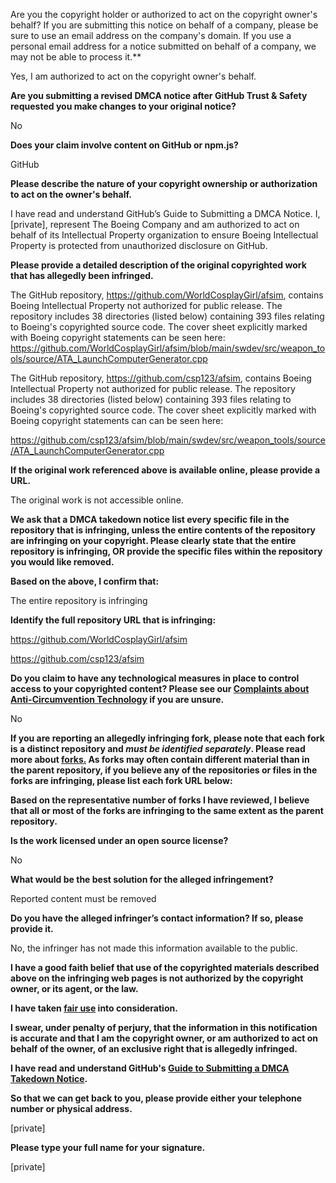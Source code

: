 Are you the copyright holder or authorized to act on the copyright owner's behalf? If you are submitting this notice on behalf of a company, please be sure to use an email address on the company's domain. If you use a personal email address for a notice submitted on behalf of a company, we may not be able to process it.**

Yes, I am authorized to act on the copyright owner's behalf.

**Are you submitting a revised DMCA notice after GitHub Trust & Safety requested you make changes to your original notice?**

No

**Does your claim involve content on GitHub or npm.js?**

GitHub

**Please describe the nature of your copyright ownership or authorization to act on the owner's behalf.**

I have read and understand GitHub’s Guide to Submitting a DMCA Notice. I, [private], represent The Boeing Company and am authorized to act on behalf of its Intellectual Property organization to ensure Boeing Intellectual Property is protected from unauthorized disclosure on GitHub.

**Please provide a detailed description of the original copyrighted work that has allegedly been infringed.**

The GitHub repository, https://github.com/WorldCosplayGirl/afsim, contains Boeing Intellectual Property not authorized for public release. The repository includes 38 directories (listed below) containing 393 files relating to Boeing's copyrighted source code. The cover sheet explicitly marked with Boeing copyright statements can be seen here: https://github.com/WorldCosplayGirl/afsim/blob/main/swdev/src/weapon_tools/source/ATA_LaunchComputerGenerator.cpp

The GitHub repository, https://github.com/csp123/afsim, contains Boeing Intellectual Property not authorized for public release. The repository includes 38 directories (listed below) containing 393 files relating to Boeing's copyrighted source code. The cover sheet explicitly marked with Boeing copyright statements can can be seen here:

https://github.com/csp123/afsim/blob/main/swdev/src/weapon_tools/source/ATA_LaunchComputerGenerator.cpp

**If the original work referenced above is available online, please provide a URL.**

The original work is not accessible online.

**We ask that a DMCA takedown notice list every specific file in the repository that is infringing, unless the entire contents of the repository are infringing on your copyright. Please clearly state that the entire repository is infringing, OR provide the specific files within the repository you would like removed.**

**Based on the above, I confirm that:**

The entire repository is infringing

**Identify the full repository URL that is infringing:**

https://github.com/WorldCosplayGirl/afsim

https://github.com/csp123/afsim

**Do you claim to have any technological measures in place to control access to your copyrighted content? Please see our <a href="https://docs.github.com/articles/guide-to-submitting-a-dmca-takedown-notice#complaints-about-anti-circumvention-technology">Complaints about Anti-Circumvention Technology</a> if you are unsure.**

No

**If you are reporting an allegedly infringing fork, please note that each fork is a distinct repository and <i>must be identified separately</i>. Please read more about <a href="https://docs.github.com/articles/dmca-takedown-policy#b-what-about-forks-or-whats-a-fork">forks.</a> As forks may often contain different material than in the parent repository, if you believe any of the repositories or files in the forks are infringing, please list each fork URL below:**

 

**Based on the representative number of forks I have reviewed, I believe that all or most of the forks are infringing to the same extent as the parent repository.**

**Is the work licensed under an open source license?**

No

**What would be the best solution for the alleged infringement?**

Reported content must be removed

**Do you have the alleged infringer’s contact information? If so, please provide it.**

No, the infringer has not made this information available to the public.

**I have a good faith belief that use of the copyrighted materials described above on the infringing web pages is not authorized by the copyright owner, or its agent, or the law.**

**I have taken <a href="https://www.lumendatabase.org/topics/22">fair use</a> into consideration.**

**I swear, under penalty of perjury, that the information in this notification is accurate and that I am the copyright owner, or am authorized to act on behalf of the owner, of an exclusive right that is allegedly infringed.**

**I have read and understand GitHub's <a href="https://docs.github.com/articles/guide-to-submitting-a-dmca-takedown-notice/">Guide to Submitting a DMCA Takedown Notice</a>.**

**So that we can get back to you, please provide either your telephone number or physical address.**

[private]

**Please type your full name for your signature.**

[private]
